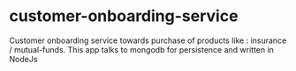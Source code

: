 # customer-onboarding-service
Customer onboarding service towards purchase of products like : insurance / mutual-funds.  This app talks to mongodb for persistence and written in NodeJs
